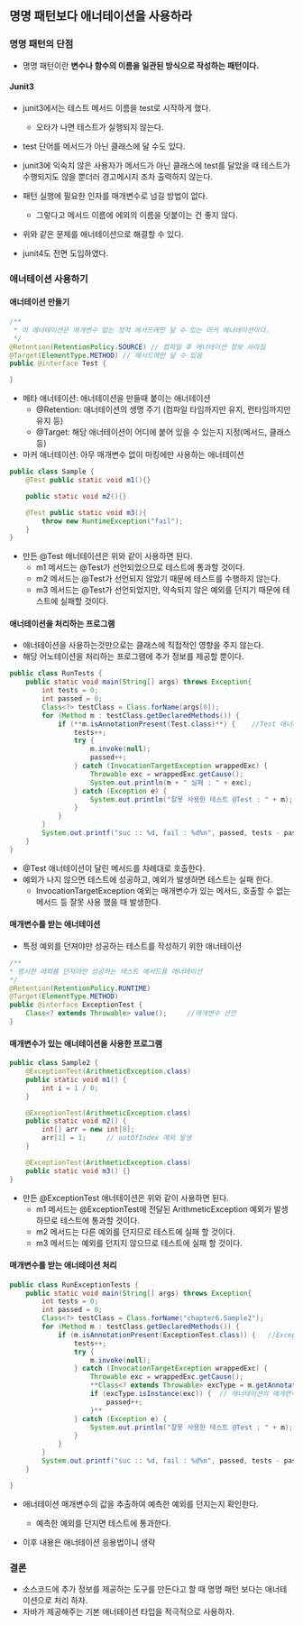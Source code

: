 ## 명명 패턴보다 애너테이션을 사용하라

### 명명 패턴의 단점

- 명명 패턴이란 **변수나 함수의 이름을 일관된 방식으로 작성하는 패턴이다.**

#### Junit3

- junit3에서는 테스트 메서드 이름을 test로 시작하게 했다.
    - 오타가 나면 테스트가 실행되지 않는다.
- test 단어를 메서드가 아닌 클래스에 달 수도 있다.
- junit3에 익숙치 않은 사용자가 메서드가 아닌 클래스에 test를 달았을 때 테스트가 수행되지도 않을 뿐더러 경고메시지 조차 출력하지 않는다.
- 패턴 실행에 필요한 인자를 매개변수로 넘길 방법이 없다.
    - 그렇다고 메서드 이름에 에외의 이름을 덧붙이는 건 좋지 않다.

- 위와 같은 문제를 애너테이션으로 해결할 수 있다.
- junit4도 전면 도입하였다.

### 애너테이션 사용하기

#### 애너테이션 만들기

```java
/**
 * 이 에너테이션은 매개변수 없는 정적 메서드에만 달 수 있는 마커 에너테이션이다.
 */
@Retention(RetentionPolicy.SOURCE) // 컴파일 후 에너테이션 정보 사라짐
@Target(ElementType.METHOD) // 메서드에만 달 수 있음
public @interface Test {

}
```

- 메타 애너테이션: 애너테이션을 만들때 붙이는 애너테이션
    - @Retention: 애너테이션의 생명 주기 (컴파일 타임까지만 유지, 런타임까지만 유지 등)
    - @Target: 해당 애너테이션이 어디에 붙어 있을 수 있는지 지정(메서드, 클래스 등)
- 마커 애너테이션: 아무 매개변수 없이 마킹에만 사용하는 애너테이션

```java
public class Sample {
    @Test public static void m1(){}

    public static void m2(){}

    @Test public static void m3(){
        throw new RuntimeException("fail");
    }
}
```

- 만든 @Test 애너테이션은 위와 같이 사용하면 된다.
    - m1 메서드는 @Test가 선언되었으므로 테스트에 통과할 것이다.
    - m2 메서드는 @Test가 선언되지 않았기 때문에 테스트를 수행하지 않는다.
    - m3 메서드는 @Test가 선언되었지만, 약속되지 않은 예외를 던지기 때문에 테스트에 실패할 것이다.

#### 애너테이션을 처리하는 프로그램

- 애너테이션을 사용하는것만으로는 클래스에 직접적인 영향을 주지 않는다.
- 해당 어노테이션을 처리하는 프로그램에 추가 정보를 제공할 뿐이다.

```java
public class RunTests {
    public static void main(String[] args) throws Exception{
        int tests = 0;
        int passed = 0;
        Class<?> testClass = Class.forName(args[0]);
        for (Method m : testClass.getDeclaredMethods()) {
            if (**m.isAnnotationPresent(Test.class)**) {	//Test 애너테이션이 선언된 메서드만을 호출한다.
                tests++;
                try {
                    m.invoke(null);
                    passed++;
                } catch (InvocationTargetException wrappedExc) {
                    Throwable exc = wrappedExc.getCause();
                    System.out.println(m + " 실패 : " + exc);
                } catch (Exception e) {
                    System.out.println("잘못 사용한 테스트 @Test : " + m);
                }
            }
        }
        System.out.printf("suc :: %d, fail : %d%n", passed, tests - passed);
    }
}
```

- @Test 애너테이션이 달린 메서드를 차례대로 호출한다.
- 예외가 나지 않으면 테스트에 성공하고, 예외가 발생하면 테스트는 실패 한다.
    - InvocationTargetException 예외는 매개변수가 있는 메서드, 호출할 수 없는 메서드 등 잘못 사용 했을 때 발생한다.

#### 매개변수를 받는 애너테이션

- 특정 예외를 던져야만 성공하는 테스트를 작성하기 위한 애너테이션

```java
/**
* 명시한 에외를 던져야만 성공하는 테스트 메서드용 애너테이션
*/
@Retention(RetentionPolicy.RUNTIME)
@Target(ElementType.METHOD)
public @interface ExceptionTest {
    Class<? extends Throwable> value();		//매개변수 선언
}

```

#### 매개변수가 있는 애너테이션을 사용한 프로그램

```java
public class Sample2 {
    @ExceptionTest(ArithmeticException.class)
    public static void m1() {
        int i = 1 / 0;
    }

    @ExceptionTest(ArithmeticException.class)
    public static void m2() {
        int[] arr = new int[0];
        arr[1] = 1;     // outOfIndex 예외 발생
    }

    @ExceptionTest(ArithmeticException.class)
    public static void m3() {}
}
```

- 만든 @ExceptionTest 애너테이션은 위와 같이 사용하면 된다.
    - m1 메서드는 @ExceptionTest에 전달된 ArithmeticException 예외가 발생하므로 테스트에 통과할 것이다.
    - m2 메서드는 다른 예외를 던지므로 테스트에 실패 할 것이다.
    - m3 메서드는 예외를 던지지 않으므로 테스트에 실패 할 것이다.

#### 매개변수를 받는 애너테이션 처리

```java
public class RunExceptionTests {
    public static void main(String[] args) throws Exception{
        int tests = 0;
        int passed = 0;
        Class<?> testClass = Class.forName("chapter6.Sample2");
        for (Method m : testClass.getDeclaredMethods()) {
            if (m.isAnnotationPresent(ExceptionTest.class)) {	//ExceptionTest 애너테이션을 사용한 메서드 선별
                tests++;
                try {
                    m.invoke(null);
                } catch (InvocationTargetException wrappedExc) {
                    Throwable exc = wrappedExc.getCause();
                    **Class<? extends Throwable> excType = m.getAnnotation(ExceptionTest.class).value();	// 애너테이션의 매개변수 타입 확인
                    if (excType.isInstance(exc)) {	// 애너테이션의 매개변수 타입과 같을 경우 통과
                        passed++;
                    }**
                } catch (Exception e) {
                    System.out.println("잘못 사용한 테스트 @Test : " + m);
                }
            }
        }
        System.out.printf("suc :: %d, fail : %d%n", passed, tests - passed);
    }

}
```

- 애너테이션 매개변수의 값을 추출하여 예측한 예외를 던지는지 확인한다.
    - 예측한 예외를 던지면 테스트에 통과한다.

- 이후 내용은 애너테이션 응용법이니 생략

### 결론

- 소스코드에 추가 정보를 제공하는 도구를 만든다고 할 때 명명 패턴 보다는 애너테이션으로 처리 하자.
- 자바가 제공해주는 기본 애너테이션 타입을 적극적으로 사용하자.